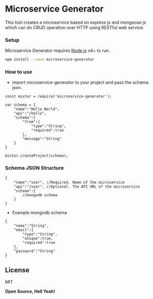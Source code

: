 # Microservice Generator

This tool creates a microservice based on express js and mongoose js which can do CRUD operation over HTTP using RESTful web service.


### Setup

Microservice Generator requires [Node.js](https://nodejs.org/) v4+ to run.


```sh
npm install --save microservice-generator
```

### How to use

- import microservice-generator to your project and pass the schema json.

```
const mistor = require('microservice-generator');

var schema = {
    "name":"Hello World",
    "api":"/hello",
    "schema":{
        "from":{
            "type":"String",
            "required":true
        },
        "message":"String"
    }
}

mistor.createProject(schema);

```


### Schema JSON Structure

```
{
    "name":"user", //Required. Name of the microservice
    "api":"/user", //Optional. The API URL of the microservice
    "schema":{
        //mongodb schema
    }
}
```
- Example mongodb schema
```
{
    "name":"String",
    "email":{
        "type":"String",
        "unique":true,
        "required":true
    },
    "password":"String"
}
```
License
----

MIT


**Open Source, Hell Yeah!**
